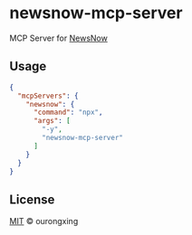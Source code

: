 # newsnow-mcp-server

MCP Server for [NewsNow](https://github.com/ourongxing/newsnow)

## Usage

```json
{
  "mcpServers": {
    "newsnow": {
      "command": "npx",
      "args": [
        "-y",
        "newsnow-mcp-server"
      ]
    }
  }
}
```

## License

[MIT](./LICENSE) © ourongxing
